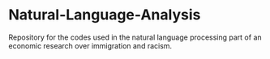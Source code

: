 # Natural-Language-Analysis
Repository for the codes used in the natural language processing part of an economic research over immigration and racism.
